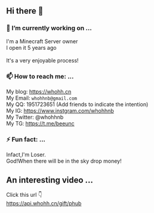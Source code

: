## Hi there 👋
### 🔭 I’m currently working on ...<br>
I'm a Minecraft Server owner<br>
I open it 5 years ago<br>
<br>
It's a very enjoyable process!

### 📫 How to reach me: ...<br>
My blog: <https://whohh.cn><br>
My Email: `whohhnb@gmail.com`<br>
My QQ: 1951723651 (Add friends to indicate the intention)<br>
My IG: <https://www.instgram.com/whohhnb><br>
My Twitter: @whohhnb<br>
My TG: <https://t.me/beeunc><br>

### ⚡ Fun fact: ...
Infact,I'm Loser.<br>
God!When there will be in the sky drop money!<br>
## An interesting video ...
Click this url 👇<br>
<https://api.whohh.cn/gift/phub>
